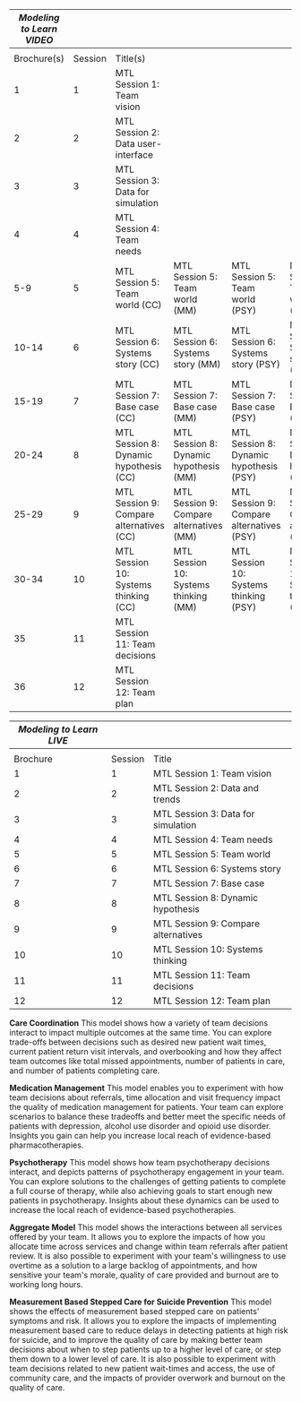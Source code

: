 | *Modeling to Learn VIDEO* |         |                                          |                                          |                                           |                                           |                                          | 
|-------------------------|---------|------------------------------------------|------------------------------------------|-------------------------------------------|-------------------------------------------|------------------------------------------| 
|                         |         |                                          |                                          |                                           |                                           |                                          | 
| Brochure(s)             | Session | Title(s)                                 |                                          |                                           |                                           |                                          | 
| 1                       | 1       | MTL Session 1: Team vision               |                                          |                                           |                                           |                                          | 
| 2                       | 2       | MTL Session 2: Data user-interface           |                                          |                                           |                                           |                                          | 
| 3                       | 3       | MTL Session 3: Data for simulation       |                                          |                                           |                                           |                                          | 
| 4                       | 4       | MTL Session 4: Team needs                |                                          |                                           |                                           |                                          | 
| 5-9                     | 5       | MTL Session 5: Team world (CC)           | MTL Session 5: Team world (MM)           | MTL Session 5: Team world (PSY)           | MTL Session 5: Team world (AGG)           | MTL Session 5: Team world (SP)           | 
| 10-14                   | 6       | MTL Session 6: Systems story (CC)        | MTL Session 6: Systems story (MM)        | MTL Session 6: Systems story (PSY)        | MTL Session 6: Systems story (AGG)        | MTL Session 6: Systems story (SP)        | 
| 15-19                   | 7       | MTL Session 7: Base case (CC)            | MTL Session 7: Base case (MM)            | MTL Session 7: Base case (PSY)            | MTL Session 7: Base case (AGG)            | MTL Session 7: Base case (SP)            | 
| 20-24                   | 8       | MTL Session 8: Dynamic hypothesis (CC)   | MTL Session 8: Dynamic hypothesis (MM)   | MTL Session 8: Dynamic hypothesis (PSY)   | MTL Session 8: Dynamic hypothesis (AGG)   | MTL Session 8: Dynamic hypothesis (SP)   | 
| 25-29                   | 9       | MTL Session 9: Compare alternatives (CC) | MTL Session 9: Compare alternatives (MM) | MTL Session 9: Compare alternatives (PSY) | MTL Session 9: Compare alternatives (AGG) | MTL Session 9: Compare alternatives (SP) | 
| 30-34                   | 10      | MTL Session 10: Systems thinking (CC)    | MTL Session 10: Systems thinking (MM)    | MTL Session 10: Systems thinking (PSY)    | MTL Session 10: Systems thinking (AGG)    | MTL Session 10: Systems thinking (SP)    | 
| 35                      | 11      | MTL Session 11: Team decisions           |                                          |                                           |                                           |                                          | 
| 36                      | 12      | MTL Session 12: Team plan                |                                          |                                           |                                           |                                          | 

| *Modeling to Learn LIVE* |         |                                     | 
|------------------------|---------|-------------------------------------| 
|                        |         |                                     | 
| Brochure               | Session | Title                               | 
| 1                      | 1       | MTL Session 1: Team vision          | 
| 2                      | 2       | MTL Session 2: Data and trends      | 
| 3                      | 3       | MTL Session 3: Data for simulation  | 
| 4                      | 4       | MTL Session 4: Team needs           | 
| 5                      | 5       | MTL Session 5: Team world           | 
| 6                      | 6       | MTL Session 6: Systems story        | 
| 7                      | 7       | MTL Session 7: Base case            | 
| 8                      | 8       | MTL Session 8: Dynamic hypothesis   | 
| 9                      | 9       | MTL Session 9: Compare alternatives | 
| 10                     | 10      | MTL Session 10: Systems thinking    | 
| 11                     | 11      | MTL Session 11: Team decisions      | 
| 12                     | 12      | MTL Session 12: Team plan           | 

**Care Coordination**
This model shows how a variety of team decisions interact to impact multiple outcomes at the same time. You can explore trade-offs between decisions such as desired new patient wait times, current patient return visit intervals, and overbooking and how they affect team outcomes like total missed appointments, number of patients in care, and number of patients completing care.

**Medication Management**
This model enables you to experiment with how team decisions about referrals, time allocation and visit frequency impact the quality of medication management for patients. Your team can explore scenarios to balance these tradeoffs and better meet the specific needs of patients with depression, alcohol use disorder and opioid use disorder. Insights you gain can help you increase local reach of evidence-based pharmacotherapies.

**Psychotherapy**
This model shows how team psychotherapy decisions interact, and depicts patterns of psychotherapy engagement in your team. You can explore solutions to the challenges of getting patients to complete a full course of therapy, while also achieving goals to start enough new patients in psychotherapy. Insights about these dynamics can be used to increase the local reach of evidence-based psychotherapies.

**Aggregate Model**
This model shows the interactions between all services offered by your team. It allows you to explore the impacts of how you allocate time across services and change within team referrals after patient review. It is also possible to experiment with your team's willingness to use overtime as a solution to a large backlog of appointments, and how sensitive your team's morale, quality of care provided and burnout are to working long hours.

**Measurement Based Stepped Care for Suicide Prevention**
This model shows the effects of measurement based stepped care on patients' symptoms and risk. It allows you to explore the impacts of implementing measurement based care to reduce delays in detecting patients at high risk for suicide, and to improve the quality of care by making better team decisions about when to step patients up to a higher level of care, or step them down to a lower level of care. It is also possible to experiment with team decisions related to new patient wait-times and access, the use of community care, and the impacts of provider overwork and burnout on the quality of care.
